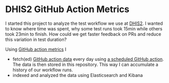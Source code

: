 # DHIS2 GitHub Action Metrics

I started this project to analyze the test workflow we use at
[DHIS2](https://dhis2.org/about/). I wanted to know where time was spent, why
some test runs took 15min while others took 23min to finish. How could we get
faster feedback on PRs and reduce this variation in test duration?

Using [GitHub action metrics](https://github.com/teleivo/github-action-metrics)
I

- fetch(ed) [GitHub action data](https://docs.github.com/en/rest/reference/actions) every day using
  [a scheduled GitHub action](./.github/workflows/fetch_actions.yml). The data is
  then stored in this repository. This way I can accumulate a history of our
  workflow runs.
- indexed and analyzed the data using Elasticsearch and Kibana
